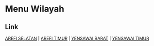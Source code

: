 # Menu Wilayah

## Link

[AREFI SELATAN](https://github.com/gigit-pemilu/pemilu-2024-96-papua-barat-daya/tree/main/pilpres/hitung-suara/sub/96-papua-barat-daya/sub/03-raja-ampat/sub/20-batanta-utara/sub/2004-arefi-selatan)
 | 
[AREFI TIMUR](https://github.com/gigit-pemilu/pemilu-2024-96-papua-barat-daya/tree/main/pilpres/hitung-suara/sub/96-papua-barat-daya/sub/03-raja-ampat/sub/20-batanta-utara/sub/2003-arefi-timur)
 | 
[YENSAWAI BARAT](https://github.com/gigit-pemilu/pemilu-2024-96-papua-barat-daya/tree/main/pilpres/hitung-suara/sub/96-papua-barat-daya/sub/03-raja-ampat/sub/20-batanta-utara/sub/2002-yensawai-barat)
 | 
[YENSAWAI TIMUR](https://github.com/gigit-pemilu/pemilu-2024-96-papua-barat-daya/tree/main/pilpres/hitung-suara/sub/96-papua-barat-daya/sub/03-raja-ampat/sub/20-batanta-utara/sub/2001-yensawai-timur)

